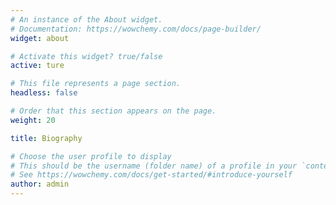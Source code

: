 ```yaml
---
# An instance of the About widget.
# Documentation: https://wowchemy.com/docs/page-builder/
widget: about

# Activate this widget? true/false
active: ture

# This file represents a page section.
headless: false

# Order that this section appears on the page.
weight: 20

title: Biography

# Choose the user profile to display
# This should be the username (folder name) of a profile in your `content/authors/` folder.
# See https://wowchemy.com/docs/get-started/#introduce-yourself
author: admin
---
```

